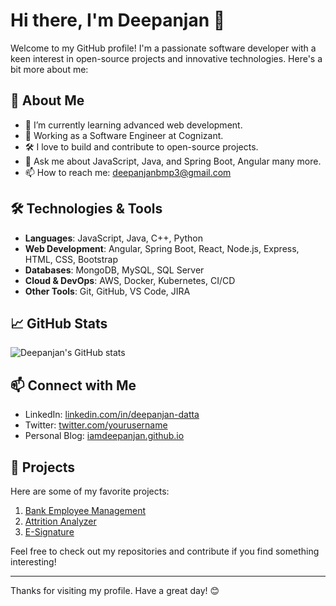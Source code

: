 # Hi there, I'm Deepanjan 👋

Welcome to my GitHub profile! I'm a passionate software developer with a keen interest in open-source projects and innovative technologies. Here's a bit more about me:

## 🚀 About Me

- 🌱 I’m currently learning advanced web development.
- 💼 Working as a Software Engineer at Cognizant.
- 🛠️ I love to build and contribute to open-source projects.
- 💬 Ask me about JavaScript, Java, and Spring Boot, Angular many more.
- 📫 How to reach me: [deepanjanbmp3@gmail.com](mailto:deepanjanbmp3@gmail.com)

## 🛠️ Technologies & Tools

- **Languages**: JavaScript, Java, C++, Python
- **Web Development**: Angular, Spring Boot, React, Node.js, Express, HTML, CSS, Bootstrap
- **Databases**: MongoDB, MySQL, SQL Server
- **Cloud & DevOps**: AWS, Docker, Kubernetes, CI/CD
- **Other Tools**: Git, GitHub, VS Code, JIRA

## 📈 GitHub Stats

![Deepanjan's GitHub stats](https://github-readme-stats.vercel.app/api?username=iamdeepanjan&show_icons=true&theme=radical)

## 📫 Connect with Me

- LinkedIn: [linkedin.com/in/deepanjan-datta](https://www.linkedin.com/in/deepanjan-datta-68843323b/)
- Twitter: [twitter.com/yourusername](https://twitter.com/yourusername)
- Personal Blog: [iamdeepanjan.github.io](https://iamdeepanjan.github.io/basic_portfolio_project/)

## 🌟 Projects

Here are some of my favorite projects:

1. [Bank Employee Management](https://github.com/iamdeepanjan/Bank-Employee-Management)
2. [Attrition Analyzer](https://github.com/iamdeepanjan/attrition-analyzer)
3. [E-Signature](https://github.com/iamdeepanjan/eSignature)

Feel free to check out my repositories and contribute if you find something interesting!

---

Thanks for visiting my profile. Have a great day! 😊

<!---
deezy21/deezy21 is a ✨ special ✨ repository because its `README.md` (this file) appears on your GitHub profile.
You can click the Preview link to take a look at your changes.
--->
